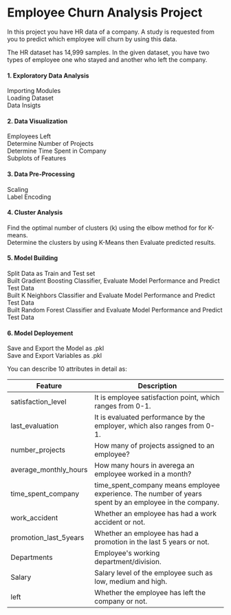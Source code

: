 # Employee Churn Analysis Project

In this project you have HR data of a company. A study is requested from you to predict which employee will churn by using this data.

The HR dataset has 14,999 samples. In the given dataset, you have two types of employee one who stayed and another who left the company.

#### 1. Exploratory Data Analysis  
Importing Modules  
Loading Dataset  
Data Insigts  
#### 2. Data Visualization  
Employees Left  
Determine Number of Projects  
Determine Time Spent in Company  
Subplots of Features  
#### 3. Data Pre-Processing  
Scaling  
Label Encoding  
#### 4. Cluster Analysis  
Find the optimal number of clusters (k) using the elbow method for for K-means.  
Determine the clusters by using K-Means then Evaluate predicted results.  
#### 5. Model Building  
Split Data as Train and Test set  
Built Gradient Boosting Classifier, Evaluate Model Performance and Predict Test Data  
Built K Neighbors Classifier and Evaluate Model Performance and Predict Test Data  
Built Random Forest Classifier and Evaluate Model Performance and Predict Test Data  
#### 6. Model Deployement  
Save and Export the Model as .pkl  
Save and Export Variables as .pkl  
 


You can describe 10 attributes in detail as:

|Feature | Description|
| --- | --- |
|satisfaction_level| It is employee satisfaction point, which ranges from 0-1.|
|last_evaluation| It is evaluated performance by the employer, which also ranges from 0-1.|
|number_projects| How many of projects assigned to an employee?|
|average_monthly_hours| How many hours in averega an employee worked in a month?|
|time_spent_company| time_spent_company means employee experience. The number of years spent by an employee in the company.|
|work_accident| Whether an employee has had a work accident or not.|
|promotion_last_5years| Whether an employee has had a promotion in the last 5 years or not.|
|Departments| Employee's working department/division.|
|Salary| Salary level of the employee such as low, medium and high.|
|left| Whether the employee has left the company or not.|